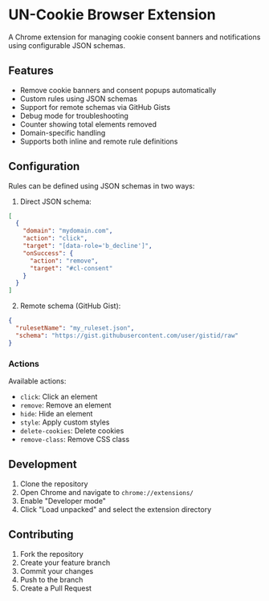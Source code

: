 # UN-Cookie Browser Extension

A Chrome extension for managing cookie consent banners and notifications using configurable JSON schemas.

## Features

- Remove cookie banners and consent popups automatically
- Custom rules using JSON schemas
- Support for remote schemas via GitHub Gists
- Debug mode for troubleshooting
- Counter showing total elements removed
- Domain-specific handling
- Supports both inline and remote rule definitions

## Configuration

Rules can be defined using JSON schemas in two ways:

1. Direct JSON schema:
```json
[
  {
    "domain": "mydomain.com",
    "action": "click",
    "target": "[data-role='b_decline']",
    "onSuccess": {
      "action": "remove",
      "target": "#cl-consent"
    }
  }
]
```

2. Remote schema (GitHub Gist):
```json
{
  "rulesetName": "my_ruleset.json",
  "schema": "https://gist.githubusercontent.com/user/gistid/raw"
}
```

### Actions

Available actions:
- `click`: Click an element
- `remove`: Remove an element
- `hide`: Hide an element
- `style`: Apply custom styles
- `delete-cookies`: Delete cookies
- `remove-class`: Remove CSS class

## Development

1. Clone the repository
2. Open Chrome and navigate to `chrome://extensions/`
3. Enable "Developer mode"
4. Click "Load unpacked" and select the extension directory

## Contributing

1. Fork the repository
2. Create your feature branch
3. Commit your changes
4. Push to the branch
5. Create a Pull Request